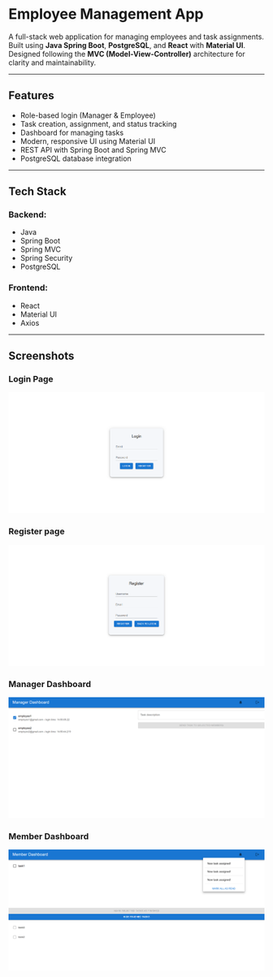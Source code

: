 #  Employee Management App

A full-stack web application for managing employees and task assignments. Built using **Java Spring Boot**, **PostgreSQL**, and **React** with **Material UI**. Designed following the **MVC (Model-View-Controller)** architecture for clarity and maintainability.

---

## Features

- Role-based login (Manager & Employee)
-  Task creation, assignment, and status tracking
-  Dashboard for managing tasks
-  Modern, responsive UI using Material UI
-  REST API with Spring Boot and Spring MVC
- PostgreSQL database integration

---

## Tech Stack

### Backend:
- Java
- Spring Boot
- Spring MVC
- Spring Security
- PostgreSQL

### Frontend:
- React
- Material UI
- Axios

---

## Screenshots

### Login Page
![Login Page](screenshots/loginpage.png)

### Register page
![Register Page](screenshots/registerpage.png)

### Manager Dashboard
![Manager Dashboard](screenshots/managerdashboard.png)

### Member Dashboard
![Member Dashboard](screenshots/memberdashboard.png)
